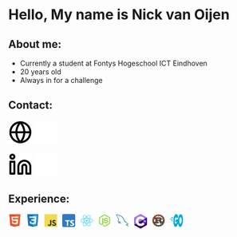 # Hello, My name is Nick van Oijen

## About me:  
 - Currently a student at Fontys Hogeschool ICT Eindhoven 
 - 20 years old
 - Always in for a challenge 
## Contact:

[![website](./img/globe-light.svg)](https://www.nickvanoijen.nl#gh-light-mode-only)
[![website](./img/globe-dark.svg)](https://www.nickvanoijen.nl#gh-dark-mode-only)
&nbsp;&nbsp;

[![linkedin](./img/linkedin-light.svg)](https://www.linkedin.com/in/nick-van-oijen-7998221b5#gh-light-mode-only)
[![linkedin](./img/linkedin-dark.svg)](https://www.linkedin.com/in/nick-van-oijen-7998221b5#gh-dark-mode-only)
&nbsp;&nbsp;

## Experience:

<img align="left" alt="HTML5" width="26px" src="./img/html5.svg" style="padding-right:10px;" />
<img align="left" alt="CSS3" width="26px" src="./img/css3.svg" style="padding-right:10px;" />
<img align="left" alt="JavaScript" width="26px" src="./img/javascript.svg" style="padding-right:10px;" />
<img align="left" alt="Typescript" width="26px" src="./img/typescript.svg" style="padding-right:10px;" />
<img align="left" alt="React" width="26px" src="./img/react.svg" style="padding-right:10px;" />
<img align="left" alt="Node.js" width="26px" src="./img/nodejs.svg" style="padding-right:10px;" />
<img align="left" alt="MySQL" width="26px" src="./img/mysql.svg" style="padding-right:10px;" />
<img align="left" alt="C#" width="26px" src="./img/c-sharp.svg" style="padding-right:10px;">
<img align="left" alt="Rust" width="26px" src="./img/rustlang.png" style="padding-right:10px;">
<img align="left" alt="Golang" height="26px" width="26px" src="./img/golang.svg" style="padding-right:10px;">


[website]: https://www.nickvanoijen.nl/ 
[linkedin]: https://www.linkedin.com/in/nick-van-oijen-7998221b5/